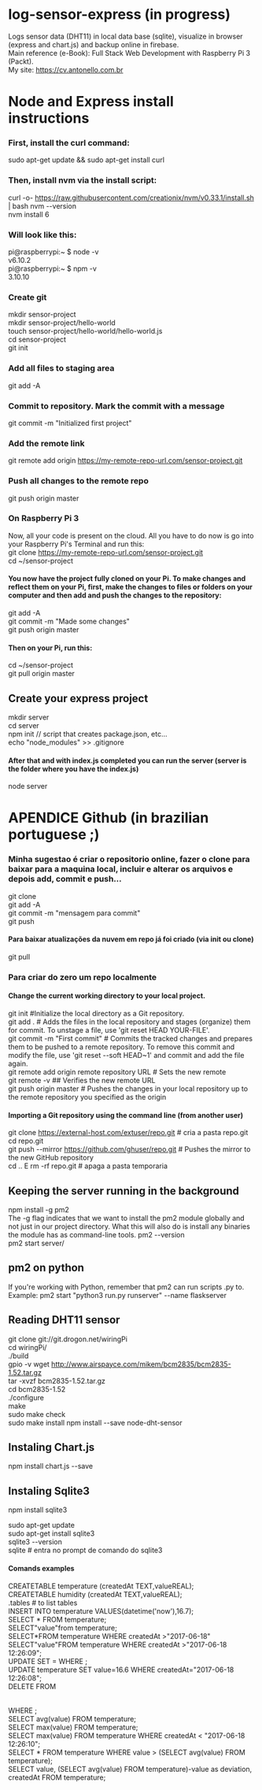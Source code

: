 # log-sensor-express (in progress)
Logs sensor data (DHT11) in local data base (sqlite), visualize in browser (express and chart.js) and backup online in firebase.  
Main reference (e-Book): Full Stack Web Development with Raspberry Pi 3 (Packt).  
My site: https://cv.antonello.com.br  

# Node and Express install instructions
### First, install the curl command:
sudo apt-get update && sudo apt-get install curl
### Then, install nvm via the install script:
curl -o- https://raw.githubusercontent.com/creationix/nvm/v0.33.1/install.sh | bash
nvm --version  
nvm install 6  
### Will look like this:
pi@raspberrypi:~ $ node -v  
v6.10.2  
pi@raspberrypi:~ $ npm -v  
3.10.10  
### Create git
mkdir sensor-project  
mkdir sensor-project/hello-world  
touch sensor-project/hello-world/hello-world.js  
cd sensor-project  
git init  
### Add all files to staging area
git add -A  
### Commit to repository. Mark the commit with a message
git commit -m "Initialized first project"  
### Add the remote link
git remote add origin https://my-remote-repo-url.com/sensor-project.git  
### Push all changes to the remote repo  
git push origin master  

### On Raspberry Pi 3
Now, all your code is present on the cloud. All you have to do now is go into your Raspberry Pi's Terminal and run this:  
git clone https://my-remote-repo-url.com/sensor-project.git  
cd ~/sensor-project  
#### You now have the project fully cloned on your Pi. To make changes and reflect them on your Pi, first, make the changes to files or folders on your computer and then add and push the changes to the repository:  
git add -A  
git commit -m "Made some changes"  
git push origin master  

#### Then on your Pi, run this:
cd ~/sensor-project  
git pull origin master  

## Create your express project
mkdir server  
cd server  
npm init // script that creates package.json, etc...  
echo "node_modules" >> .gitignore  

#### After that and with index.js completed you can run the server (server is the folder where you have the index.js)
node server  

# APENDICE Github (in brazilian portuguese ;)
### Minha sugestao é criar o repositorio online, fazer o clone para baixar para a maquina local, incluir e alterar os arquivos e depois add, commit e push...
git clone  <git adress>  
git add -A  
git commit -m "mensagem para commit"  
git push

#### Para baixar atualizações da nuvem em repo já foi criado (via init ou clone)
git pull  

### Para criar do zero um repo localmente
#### Change the current working directory to your local project.
git init #Initialize the local directory as a Git repository.  
git add . # Adds the files in the local repository and stages (organize) them for commit. To unstage a file, use 'git reset HEAD YOUR-FILE'.  
git commit -m "First commit" # Commits the tracked changes and prepares them to be pushed to a remote repository. To remove this commit and modify the file, use 'git reset --soft HEAD~1' and commit and add the file again.  
git remote add origin remote repository URL # Sets the new remote  
git remote -v ## Verifies the new remote URL  
git push origin master # Pushes the changes in your local repository up to the remote repository you specified as the origin  
#### Importing a Git repository using the command line (from another user) 
git clone https://external-host.com/extuser/repo.git # cria a pasta repo.git  
cd repo.git  
git push --mirror https://github.com/ghuser/repo.git # Pushes the mirror to the new GitHub repository  
cd .. E rm -rf repo.git # apaga a pasta temporaria  

## Keeping the server running in the background
npm install -g pm2  
The -g flag indicates that we want to install the pm2 module globally and not just in our project directory. What this will also do is install any binaries the module has as command-line tools.
pm2 --version  
pm2 start server/  

## pm2 on python
If you're working with Python, remember that pm2 can run scripts .py to.  
Example: pm2 start "python3 run.py runserver" --name flaskserver  

## Reading DHT11 sensor
git clone git://git.drogon.net/wiringPi  
cd wiringPi/  
./build  
gpio -v
wget http://www.airspayce.com/mikem/bcm2835/bcm2835-1.52.tar.gz  
tar -xvzf bcm2835-1.52.tar.gz  
cd bcm2835-1.52  
./configure  
make  
sudo make check  
sudo make install
npm install --save node-dht-sensor

## Instaling Chart.js
npm install chart.js --save

## Instaling Sqlite3
npm install sqlite3

sudo apt-get update  
sudo apt-get install sqlite3  
sqlite3 --version  
sqlite # entra no prompt de comando do sqlite3
#### Comands examples
CREATETABLE temperature (createdAt TEXT,valueREAL);  
CREATETABLE humidity (createdAt TEXT,valueREAL);  
.tables # to list tables  
INSERT INTO temperature VALUES(datetime('now'),16.7);  
SELECT * FROM temperature;  
SELECT"value"from temperature;  
SELECT*FROM temperature WHERE createdAt >"2017-06-18"  
SELECT"value"FROM temperature WHERE createdAt >"2017-06-18 12:26:09";  
UPDATE <table name> SET <colum name>=<new value> WHERE <filter condition>;  
UPDATE temperature SET value=16.6 WHERE createdAt="2017-06-18 12:26:08";  
DELETE FROM <table name> WHERE <filter condition>;  
SELECT avg(value) FROM temperature;  
SELECT max(value) FROM temperature;  
SELECT max(value) FROM temperature WHERE createdAt < "2017-06-18 12:26:10";  
SELECT * FROM temperature WHERE value > (SELECT avg(value) FROM temperature);  
SELECT value, (SELECT avg(value) FROM temperature)-value as deviation, createdAt FROM temperature;
